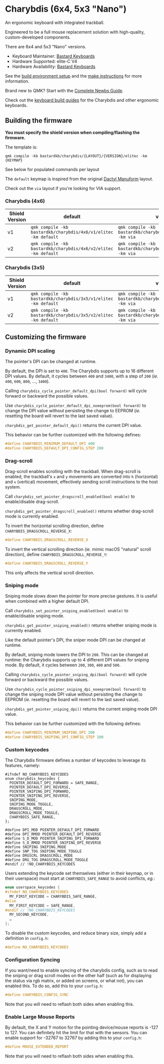 # Charybdis (6x4, 5x3 "Nano")

An ergonomic keyboard with integrated trackball.

Engineered to be a full mouse replacement solution with high-quality, custom-developed components.

There are 6x4 and 5x3 "Nano" versions.

-   Keyboard Maintainer: [Bastard Keyboards](https://github.com/Bastardkb)
-   Hardware Supported: elite-C V4
-   Hardware Availability: [Bastard Keyboards](https://bastardkb.com)

See the [build environment setup](https://docs.qmk.fm/#/getting_started_build_tools) and the [make instructions](https://docs.qmk.fm/#/getting_started_make_guide) for more information.

Brand new to QMK? Start with the [Complete Newbs Guide](https://docs.qmk.fm/#/newbs).

Check out the [keyboard build guides](https://docs.bastardkb.com) for the Charybdis and other ergonomic keyboards.

## Building the firmware

**You must specify the shield version when compiling/flashing the firmware.**

The template is:

```shell
qmk compile -kb bastardkb/charybdis/{LAYOUT}/{VERSION}/elitec -km {KEYMAP}
```

See below for populated commands per layout

The `default` keymap is inspired from the original [Dactyl Manuform](../../handwired/dactyl_manuform) layout.

Check out the `via` layout if you're looking for VIA support.

### Charybdis (4x6)

| Shield Version | default                                                         | via                                                         |
| -------------- | --------------------------------------------------------------- | ----------------------------------------------------------- |
| v1             | `qmk compile -kb bastardkb/charybdis/4x6/v1/elitec -km default` | `qmk compile -kb bastardkb/charybdis/4x6/v1/elitec -km via` |
| v2             | `qmk compile -kb bastardkb/charybdis/4x6/v2/elitec -km default` | `qmk compile -kb bastardkb/charybdis/4x6/v2/elitec -km via` |

### Charybdis (3x5)

| Shield Version | default                                                         | via                                                         |
| -------------- | --------------------------------------------------------------- | ----------------------------------------------------------- |
| v1             | `qmk compile -kb bastardkb/charybdis/3x5/v1/elitec -km default` | `qmk compile -kb bastardkb/charybdis/3x5/v1/elitec -km via` |
| v2             | `qmk compile -kb bastardkb/charybdis/3x5/v2/elitec -km default` | `qmk compile -kb bastardkb/charybdis/3x5/v2/elitec -km via` |

## Customizing the firmware

### Dynamic DPI scaling

The pointer's DPI can be changed at runtime.

By default, the DPI is set to `400`. The Charybdis supports up to 16 different DPI values. By default, it cycles between `400` and `3400`, with a step of `200` (_ie._ `400`, `600`, `800`, …, `3400`).

Calling `charybdis_cycle_pointer_default_dpi(bool forward)` will cycle forward or backward the possible values.

Use `charybdis_cycle_pointer_default_dpi_noeeprom(bool forward)` to change the DPI value without persisting the change to EEPROM (_ie._ resetting the board will revert to the last saved value).

`charybdis_get_pointer_default_dpi()` returns the current DPI value.

This behavior can be further customized with the following defines:

```c
#define CHARYBDIS_MINIMUM_DEFAULT_DPI 400
#define CHARYBDIS_DEFAULT_DPI_CONFIG_STEP 200
```

### Drag-scroll

Drag-scroll enables scrolling with the trackball. When drag-scroll is enabled, the trackball's `x` and `y` movements are converted into `h` (horizontal) and `v` (vertical) movement, effectively sending scroll instructions to the host system.

Call `charybdis_set_pointer_dragscroll_enabled(bool enable)` to enable/disable drag-scroll.

`charybdis_get_pointer_dragscroll_enabled()` returns whether drag-scroll mode is currently enabled.

To invert the horizontal scrolling direction, define `CHARYBDIS_DRAGSCROLL_REVERSE_X`:

```c
#define CHARYBDIS_DRAGSCROLL_REVERSE_X
```

To invert the vertical scrolling direction (_ie._ mimic macOS "natural" scroll direction), define `CHARYBDIS_DRAGSCROLL_REVERSE_Y`:

```c
#define CHARYBDIS_DRAGSCROLL_REVERSE_Y
```

This only affects the vertical scroll direction.

### Sniping mode

Sniping mode slows down the pointer for more precise gestures. It is useful when combined with a higher default DPI.

Call `charybdis_set_pointer_sniping_enabled(bool enable)` to enable/disable sniping mode.

`charybdis_get_pointer_sniping_enabled()` returns whether sniping mode is currently enabled.

Like the default pointer's DPI, the sniper mode DPI can be changed at runtime.

By default, sniping mode lowers the DPI to `200`. This can be changed at runtime: the Charybdis supports up to 4 different DPI values for sniping mode. By default, it cycles between `200`, `300`, `400` and `500`.

Calling `charybdis_cycle_pointer_sniping_dpi(bool forward)` will cycle forward or backward the possible values.

Use `charybdis_cycle_pointer_sniping_dpi_noeeprom(bool forward)` to change the sniping mode DPI value without persisting the change to EEPROM (_ie._ resetting the board will revert to the last saved value).

`charybdis_get_pointer_sniping_dpi()` returns the current sniping mode DPI value.

This behavior can be further customized with the following defines:

```c
#define CHARYBDIS_MINIMUM_SNIPING_DPI 200
#define CHARYBDIS_SNIPING_DPI_CONFIG_STEP 100
```

### Custom keycodes

The Charybdis firmware defines a number of keycodes to leverage its features, namely:

```
#ifndef NO_CHARYBDIS_KEYCODES
enum charybdis_keycodes {
  POINTER_DEFAULT_DPI_FORWARD = SAFE_RANGE,
  POINTER_DEFAULT_DPI_REVERSE,
  POINTER_SNIPING_DPI_FORWARD,
  POINTER_SNIPING_DPI_REVERSE,
  SNIPING_MODE,
  SNIPING_MODE_TOGGLE,
  DRAGSCROLL_MODE,
  DRAGSCROLL_MODE_TOGGLE,
  CHARYBDIS_SAFE_RANGE,
};

#define DPI_MOD POINTER_DEFAULT_DPI_FORWARD
#define DPI_RMOD POINTER_DEFAULT_DPI_REVERSE
#define S_D_MOD POINTER_SNIPING_DPI_FORWARD
#define S_D_RMOD POINTER_SNIPING_DPI_REVERSE
#define SNIPING SNIPING_MODE
#define SNP_TOG SNIPING_MODE_TOGGLE
#define DRGSCRL DRAGSCROLL_MODE
#define DRG_TOG DRAGSCROLL_MODE_TOGGLE
#endif // !NO_CHARYBDIS_KEYCODES
```

Users extending the keycode set themselves (either in their keymap, or in their userspace) must start at `CHARYBDIS_SAFE_RANGE` to avoid conflicts, _eg._:

```c
enum userspace_keycodes {
#ifndef NO_CHARYBDIS_KEYCODES
  MY_FIRST_KEYCODE = CHARYBDIS_SAFE_RANGE,
#else
  MY_FIRST_KEYCODE = SAFE_RANGE,
#endif // !NO_CHARYBDIS_KEYCODES
  MY_SECOND_KEYCODE,
  …
};
```

To disable the custom keycodes, and reduce binary size, simply add a definition in `config.h`:

```c
#define NO_CHARYBDIS_KEYCODES
```

### Configuration Syncing

If you want/need to enable syncing of the charybdis config, such as to read the sniping or drag scroll modes on the other half (such as for displaying the status via rgb matrix, or added on screens, or what not), you can enabled this. To do so, add this to your `config.h`:

```c
#define CHARYBDIS_CONFIG_SYNC
```

Note that you will need to reflash both sides when enabling this.

### Enable Large Mouse Reports

By default, the X and Y motion for the pointing device/mouse reports is -127 to 127. You can definitely hit the limit for that with the sensors. You can enable support for -32767 to 32767 by adding this to your `config.h`:

```c
#define MOUSE_EXTENDED_REPORT
```

Note that you will need to reflash both sides when enabling this.
